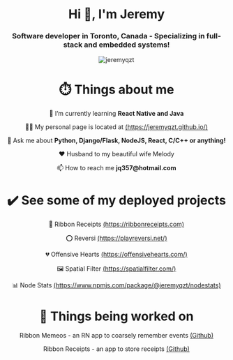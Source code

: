 <h1 align="center">Hi 👋, I'm Jeremy</h1>
<h3 align="center">Software developer in Toronto, Canada - Specializing in full-stack and embedded systems!</h3>

<p align="center"> <img src="https://komarev.com/ghpvc/?username=jeremyqzt" alt="jeremyqzt" /> </p>

<h1 align="center">⏱️ Things about me </h1>

<p align="center"> 🌱 I’m currently learning <strong>React Native and Java</strong> </p>

<p align="center"> 👨‍💻 My personal page is located at <a href="https://jeremyqzt.github.io/">(https://jeremyqzt.github.io/)</a> </p>

<p align="center"> 💬 Ask me about <strong>Python, Django/Flask, NodeJS, React, C/C++ or anything!</strong> </p>

<p align="center"> ❤️ Husband to my beautiful wife Melody </p>

<p align="center"> 📫 How to reach me <strong>jq357@hotmail.com</strong> </p>

<h1 align="center">✔️ See some of my deployed projects </h1>

<p align="center"> 🧾 Ribbon Receipts <a href="https://ribbonreceipts.com">(https://ribbonreceipts.com)</a></p>

<p align="center"> ⭕ Reversi <a href="https://playreversi.net/">(https://playreversi.net/)</a></p>
 
<p align="center"> 💔 Offensive Hearts <a href="https://offensivehearts.com/">(https://offensivehearts.com/)</a></p>
 
<p align="center"> 🖼️ Spatial Filter <a href="https://spatialfilter.com/">(https://spatialfilter.com/)</a></p>
 
<p align="center"> 📊 Node Stats <a href="https://www.npmjs.com/package/@jeremyqzt/nodestats">(https://www.npmjs.com/package/@jeremyqzt/nodestats)</a></p>

<h1 align="center">🚧 Things being worked on </h1>
<p align="center"> Ribbon Memeos - an RN app to coarsely remember events <a href="https://github.com/jeremyqzt/eventReminder">(Github)</a></p>
<p align="center"> Ribbon Receipts - an app to store receipts <a href="https://github.com/jeremyqzt/receipts">(Github)</a></p>
